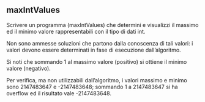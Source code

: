 ## maxIntValues
Scrivere un programma (maxIntValues) che determini e visualizzi il massimo ed il minimo valore rappresentabili con il tipo di dati int.

Non sono ammesse soluzioni che partono dalla conoscenza di tali valori: i valori devono essere determinati in fase di esecuzione dall’algoritmo.

Si noti che sommando 1 al massimo valore (positivo) si ottiene il minimo valore (negativo).

Per verifica, ma non utilizzabili dall’algoritmo, i valori massimo e minimo sono 2147483647 e -2147483648; sommando 1 a  2147483647 si ha overflow ed il risultato vale -2147483648.
